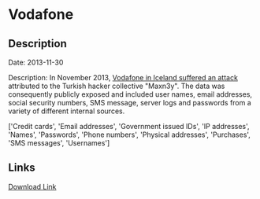 # Vodafone

## Description

Date: 2013-11-30

Description:
In November 2013, <a href="http://thehackernews.com/2013/11/vodafone-iceland-hacked-and-exposed.html" target="_blank" rel="noopener">Vodafone in Iceland suffered an attack</a> attributed to the Turkish hacker collective &quot;Maxn3y&quot;. The data was consequently publicly exposed and included user names, email addresses, social security numbers, SMS message, server logs and passwords from a variety of different internal sources.


['Credit cards', 'Email addresses', 'Government issued IDs', 'IP addresses', 'Names', 'Passwords', 'Phone numbers', 'Physical addresses', 'Purchases', 'SMS messages', 'Usernames']

## Links

[Download Link](https://link-to.net/1229997/897.190047886341/dynamic/?r=dm9kYWZvbmUuaXM=)